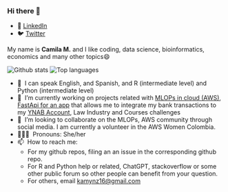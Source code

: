 ### Hi there 👋

- 💼 [LinkedIn](https://www.linkedin.com/in/kamymartinez/)
- 🐦 [Twitter](https://twitter.com/kamynz16)

My name is **Camila M.** and I like coding, data science, bioinformatics, economics and many other topics😄

![Github stats](https://github-readme-stats.vercel.app/api?username=KamyNz)
![Top languages](https://github-readme-stats.vercel.app/api/top-langs/?username=KamyNz&hide=html,jupyter%20notebook,JavaScript,SCSS,Less&layout=compact&langs_count=10)

* 💬 &nbsp;I can speak English, and Spanish, and R (intermediate level) and Python (intermediate level) 
* 🔭 &nbsp;I’m currently working on projects related with [MLOPs in cloud (AWS)](https://github.com/KamyNz/awscomunityday2023), [FastApi for an app](https://github.com/KamyNz/BudgetYNABProgram) that allows me to integrate my bank transactions to my [YNAB Account](https://www.ynab.com/), Law Industry and Courses challenges
* 🌱 &nbsp;I’m looking to collaborate on the MLOPs, AWS community through social media. I am currently a volunteer in the AWS Women Colombia. 
* 👩🏻‍💻 &nbsp;Pronouns: She/her
* 📫 &nbsp;How to reach me: 
  * For my github repos, filing an an issue in the corresponding github repo.
  * For R and Python help or related, ChatGPT, stackoverflow or some other public forum so other people can benefit from your question.
  * For others, email kamynz16@gmail.com
